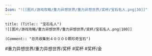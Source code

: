 ```yaml
---
Icon: "![[图片/游戏攻略/重力异想世界/重力异想世界/奖杯/宝石名人.png|30]]"
---
```

```ad-common-gold-trophy
title: (Title:: "宝石名人")
![[图片/游戏攻略/重力异想世界/重力异想世界/奖杯/宝石名人.png|100]]

(Comment:: "总共收集到４００００颗珍奇宝石")
```

#重力异想世界/重力异想世界/奖杯 #奖杯 #奖杯/金
